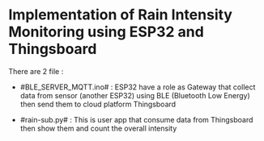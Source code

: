 # Implementation of Rain Intensity Monitoring using ESP32 and Thingsboard

 There are 2 file :
 
- #BLE_SERVER_MQTT.ino# : ESP32 have a role as Gateway that collect data from sensor (another ESP32) using BLE (Bluetooth Low Energy) then send them to cloud platform Thingsboard

- #rain-sub.py# : This is user app that consume data from Thingsboard then show them and count the overall intensity
